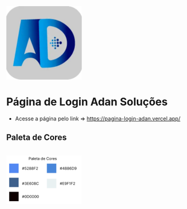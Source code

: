 <img src="src/assets/logo-adan.svg" alt="Logo Adan Soluções" min-width="200px" max-width="200px" width="200px">

# Página de Login Adan Soluções
- Acesse a página pelo link => https://pagina-login-adan.vercel.app/

## Paleta de Cores
<br>
<img src="src/assets/paleta.png" alt="Paleta de Cores" min-width="200px" max-width="200px" width="200px">